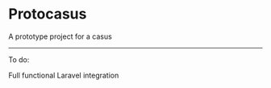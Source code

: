# Protocasus
A prototype project for a casus

--------

To do:

Full functional Laravel integration

